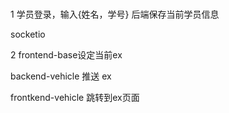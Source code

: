 # 
1 学员登录，输入{姓名，学号}  后端保存当前学员信息

socketio

2 frontend-base设定当前ex 

  backend-vehicle 推送 ex

  frontkend-vehicle 跳转到ex页面






